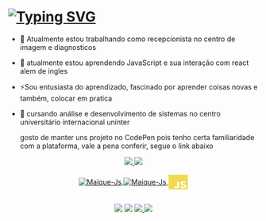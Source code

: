 #  [![Typing SVG](https://readme-typing-svg.herokuapp.com/?color=90EE90size=35&center=true&vCenter=true&width=1000&lines=Bem+vindo+(a)ao+meu+trabalho+e+minha+diversão+:%29)](https://git.io/typing-svg)                                                  
                                                   

- 🔭 Atualmente estou trabalhando como recepcionista no centro de imagem e diagnosticos


- 🌱 atualmente estou aprendendo JavaScript e sua interação com react alem de ingles


- ⚡Sou entusiasta do aprendizado, fascinado por aprender coisas novas e também, colocar em pratica 


- 🧥 cursando análise e desenvolvimento de sistemas no centro universitário internacional uninter



  gosto de manter uns projeto no CodePen pois tenho certa familiaridade com a plataforma, vale a pena conferir, segue o link abaixo
<div> </div>

<div align="center">
  <a href="https://github.com/465085">
  <img width="42%" src="https://github-readme-stats.vercel.app/api?username=MaiqueDev&show_icons=true&theme=dracula&include_all_commits=true&count_private=true"/>
  <img width="50%" src="https://github-readme-stats.vercel.app/api/top-langs/?username=MaiqueDev&layout=compact&langs_count=7&theme=dark"/>
  
<div style="display: inline_block"><br>
  <img align="center" alt="Maique-Js" height="70" width="40" src="https://cdn.jsdelivr.net/gh/devicons/devicon/icons/css3/css3-plain-wordmark.svg" />
  <img align="center" alt="Maique-Js" height="70" width="40" src="https://cdn.jsdelivr.net/gh/devicons/devicon/icons/html5/html5-original-wordmark.svg" />
  <img align="center" alt="Rafa-Js" height="30" width="40" src="https://raw.githubusercontent.com/devicons/devicon/master/icons/javascript/javascript-plain.svg">
  
  </div>
  
##

<div> 
  <a href="https://www.instagram.com/sr_diassz/" target="_blank"><img src="https://img.shields.io/badge/-Instagram-%23E4405F?style=for-the-badge&logo=instagram&logoColor=white" target="_blank"></a> 
  <a href = "mailto:maiquebieel13@gmail.com"><img src="https://img.shields.io/badge/-Gmail-%23333?style=for-the-badge&logo=gmail&logoColor=white" target="_blank"></a>
  <a href="https://www.linkedin.com/in/maique-dias-dev/" target="_blank"><img src="https://img.shields.io/badge/-LinkedIn-%230077B5?style=for-the-badge&logo=linkedin&logoColor=white" target="_blank">
  <a href="https://codepen.io/your-work/" target="_blank"><img src="https://img.shields.io/badge/Codepen-000000?style=for-the-badge&logo=codepen&logoColor=white"
  </a>
</div>
